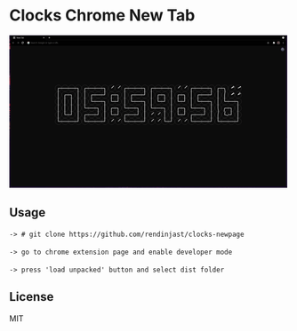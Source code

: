 # Clocks Chrome New Tab

![preview](./preview.gif)

## Usage

```
-> # git clone https://github.com/rendinjast/clocks-newpage

-> go to chrome extension page and enable developer mode

-> press 'load unpacked' button and select dist folder

```

## License

MIT
